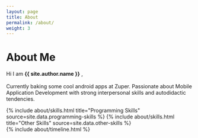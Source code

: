 ```yaml
---
layout: page
title: About
permalink: /about/
weight: 3
---
```


# **About Me**

Hi I am **{{ site.author.name }}** ,<br><br>
Currently baking some cool android apps at Zuper. Passionate about Mobile Application Development with strong interpersonal skills and autodidactic tendencies.

<div class="row">
{% include about/skills.html title="Programming Skills" source=site.data.programming-skills %}
{% include about/skills.html title="Other Skills" source=site.data.other-skills %}
</div>

<div class="row">
{% include about/timeline.html %}
</div>
